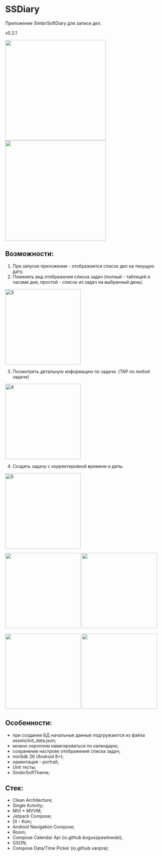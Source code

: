 # SSDiary

Приложение SimbirSoftDiary для записи дел.

v0.2.1

<img src="https://user-images.githubusercontent.com/81629278/233840819-60e50feb-cc8e-474a-b916-7052c04971eb.png" width="320"> <img src="https://user-images.githubusercontent.com/81629278/233840823-8463219a-4cc4-4bb2-9659-a102fdcc3618.png" width="320">

## <b>Возможности: </b>
1) При запуске приложения - отображается список дел на текущую дату.
2) Поменять вид отображения списка задач (полный - таблицей и часами дня, простой - список из задач на выбранный день).
<img width="240" alt="3" src="https://user-images.githubusercontent.com/81629278/233843418-9f0078d0-4a9c-424b-892d-91538dfde78c.png">

3) Посмотреть детальную информацию по задаче. (TAP по любой задаче)
<img width="240" alt="4" src="https://user-images.githubusercontent.com/81629278/233844337-069a69a1-6e79-4d17-997d-12e1356deca1.png">

4) Создать задачу с корректировкой времени и даты.
<img width="240" alt="5" src="https://user-images.githubusercontent.com/81629278/233844749-8f53c599-c64a-45b8-9488-cb9ca94f761c.png">

<img src="https://user-images.githubusercontent.com/81629278/233845195-aeb66bb7-f1bf-48ba-bc4a-5fd3cc55b43b.png" width="240"> <img src="https://user-images.githubusercontent.com/81629278/233844824-52f2bc62-75a3-4ee3-b871-78629d843c05.png" width="240">

<img src="https://user-images.githubusercontent.com/81629278/233845093-7d195c27-f468-4e6e-88cb-514456046dd5.png" width="240"> <img src="https://user-images.githubusercontent.com/81629278/233845108-69f3c4dd-4613-425c-80b2-4a8f7b9e5361.png" width="240">

## <b>Особенности: </b>
- при создании БД начальные данные подгружаются из файла assets/init_data.json;
- можно скроллом навигироваться по календарю;
- сохранение настроек отображения списка задач;
- minSdk 26 (Android 8+);
- ориентация - portrait;
- Unit тесты;
- SimbirSoftTheme;

## <b>Стек: </b>
- Clean Architecture;
- Single Activity;
- MVI + MVVM;
- Jetpack Compose;
- DI - Koin;
- Android Navigation Compose;
- Room;
- Compose Calendar Api (io.github.boguszpawlowski);
- GSON;
- Compose Data/Time Picker (io.github.vanpra);
